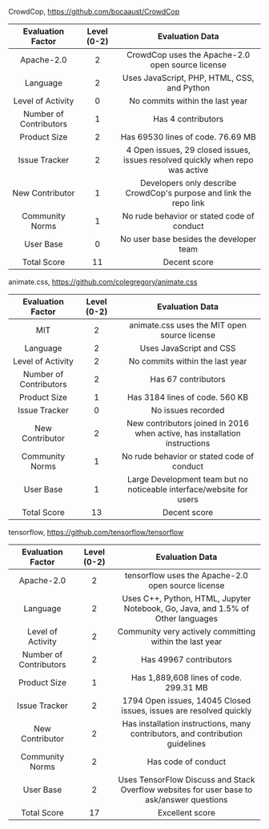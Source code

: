 CrowdCop, https://github.com/bocaaust/CrowdCop

| Evaluation Factor | Level (0-2) | Evaluation Data  |
| :---:   | :-: | :-: |
| Apache-2.0 | 2 | CrowdCop uses the Apache-2.0 open source license |
| Language | 2 | Uses JavaScript, PHP, HTML, CSS, and Python |
| Level of Activity | 0 | No commits within the last year |
| Number of Contributors | 1 | Has 4 contributors |
| Product Size | 2 | Has 69530 lines of code. 76.69 MB |
| Issue Tracker | 2 | 4 Open issues, 29 closed issues, issues resolved quickly when repo was active |
| New Contributor | 1 | Developers only describe CrowdCop's purpose and link the repo link |
| Community Norms | 1 | No rude behavior or stated code of conduct |
| User Base	| 0 | No user base besides the developer team |
| Total Score | 11 | Decent score |

animate.css, https://github.com/colegregory/animate.css

| Evaluation Factor | Level (0-2) | Evaluation Data  |
| :---:   | :-: | :-: |
| MIT | 2 | animate.css uses the MIT open source license |
| Language | 2 | Uses JavaScript and CSS |
| Level of Activity | 2 | No commits within the last year |
| Number of Contributors | 2 | Has 67 contributors |
| Product Size | 1 | Has 3184 lines of code. 560 KB |
| Issue Tracker | 0 | No issues recorded |
| New Contributor | 2 | New contributors joined in 2016 when active, has installation instructions |
| Community Norms | 1 | No rude behavior or stated code of conduct |
| User Base | 1 | Large Development team but no noticeable interface/website for users |
| Total Score | 13 | Decent score |

tensorflow, https://github.com/tensorflow/tensorflow

| Evaluation Factor | Level (0-2) | Evaluation Data  |
| :---:   | :-: | :-: |
| Apache-2.0 | 2 | tensorflow uses the Apache-2.0 open source license |
| Language | 2 | Uses C++, Python, HTML, Jupyter Notebook, Go, Java, and 1.5% of Other languages |
| Level of Activity | 2 | Community very actively committing within the last year |
| Number of Contributors | 2 | Has 49967 contributors |
| Product Size | 1 | Has 1,889,608 lines of code. 299.31 MB |
| Issue Tracker | 2 | 1794 Open issues, 14045 Closed issues, issues are resolved quickly |
| New Contributor | 2 | Has installation instructions, many contributors, and contribution guidelines |
| Community Norms | 2 | Has code of conduct |
| User Base | 2 | Uses TensorFlow Discuss and Stack Overflow websites for user base to ask/answer questions |
| Total Score | 17 | Excellent score |


